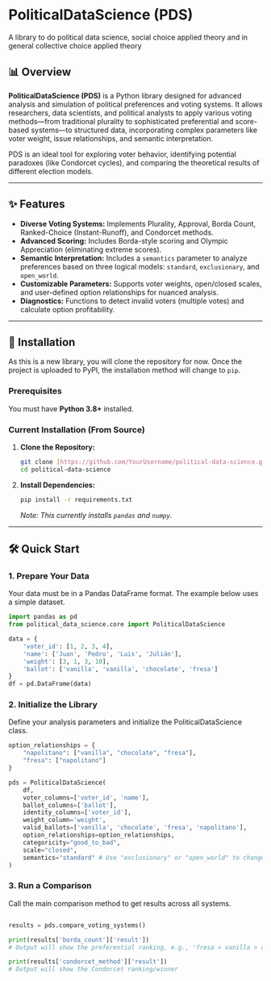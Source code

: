 # PoliticalDataScience (PDS)
A library to do political data science, social choice applied theory and in general collective choice applied theory 

## 📊 Overview

**PoliticalDataScience (PDS)** is a Python library designed for advanced analysis and simulation of political preferences and voting systems. It allows researchers, data scientists, and political analysts to apply various voting methods—from traditional plurality to sophisticated preferential and score-based systems—to structured data, incorporating complex parameters like voter weight, issue relationships, and semantic interpretation.

PDS is an ideal tool for exploring voter behavior, identifying potential paradoxes (like Condorcet cycles), and comparing the theoretical results of different election models.

---

## ✨ Features

* **Diverse Voting Systems:** Implements Plurality, Approval, Borda Count, Ranked-Choice (Instant-Runoff), and Condorcet methods.
* **Advanced Scoring:** Includes Borda-style scoring and Olympic Appreciation (eliminating extreme scores).
* **Semantic Interpretation:** Includes a `semantics` parameter to analyze preferences based on three logical models: `standard`, `exclusionary`, and `open_world`.
* **Customizable Parameters:** Supports voter weights, open/closed scales, and user-defined option relationships for nuanced analysis.
* **Diagnostics:** Functions to detect invalid voters (multiple votes) and calculate option profitability.

---

## 🚀 Installation

As this is a new library, you will clone the repository for now. Once the project is uploaded to PyPI, the installation method will change to `pip`.

### Prerequisites

You must have **Python 3.8+** installed.

### Current Installation (From Source)

1.  **Clone the Repository:**
    ```bash
    git clone [https://github.com/YourUsername/political-data-science.git](https://github.com/YourUsername/political-data-science.git)
    cd political-data-science
    ```
2.  **Install Dependencies:**
    ```bash
    pip install -r requirements.txt
    ```
    *Note: This currently installs `pandas` and `numpy`.*

---

## 🛠️ Quick Start

### 1. Prepare Your Data

Your data must be in a Pandas DataFrame format. The example below uses a simple dataset.

```python
import pandas as pd
from political_data_science.core import PoliticalDataScience

data = {
    'voter_id': [1, 2, 3, 4],
    'name': ['Juan', 'Pedro', 'Luis', 'Julián'],
    'weight': [3, 1, 3, 10],
    'ballot': ['vanilla', 'vanilla', 'chocolate', 'fresa']
}
df = pd.DataFrame(data)
```
### 2. Initialize the Library
Define your analysis parameters and initialize the PoliticalDataScience class.

```Python
option_relationships = {
    "napolitano": ["vanilla", "chocolate", "fresa"],
    "fresa": ["napolitano"]
}

pds = PoliticalDataScience(
    df,
    voter_columns=['voter_id', 'name'],
    ballot_columns=['ballot'],
    identity_columns=['voter_id'],
    weight_column='weight',
    valid_ballots=['vanilla', 'chocolate', 'fresa', 'napolitano'],
    option_relationships=option_relationships,
    categoricity="good_to_bad",
    scale="closed",
    semantics="standard" # Use "exclusionary" or "open_world" to change preference logic
)
```
### 3. Run a Comparison
Call the main comparison method to get results across all systems.

```Python

results = pds.compare_voting_systems()

print(results['borda_count']['result'])
# Output will show the preferential ranking, e.g., 'fresa > vanilla > chocolate'

print(results['condorcet_method']['result'])
# Output will show the Condorcet ranking/winner
```
